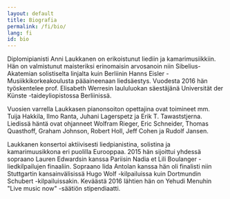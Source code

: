 ```yaml
---
layout: default
title: Biografia
permalink: /fi/bio/
lang: fi
id: bio
---
```


Diplomipianisti Anni Laukkanen on erikoistunut liediin ja kamarimusiikkiin. Hän on valmistunut maisteriksi erinomaisin arvosanoin niin Sibelius-Akatemian solistiselta linjalta kuin Berliinin Hanns Eisler -Musiikkikorkeakoulusta pääaineenaan liedsäestys. Vuodesta 2016 hän työskentelee prof. Elisabeth Werresin laululuokan säestäjänä Universität der Künste -taideyliopistossa Berliinissä.

Vuosien varrella Laukkasen pianonsoiton opettajina ovat toimineet mm. Tuija Hakkila, Ilmo Ranta, Juhani Lagerspetz ja Erik T. Tawaststjerna. Liedissä häntä ovat ohjanneet Wolfram Rieger, Eric Schneider, Thomas Quasthoff, Graham Johnson, Robert Holl, Jeff Cohen ja Rudolf Jansen. 

Laukkanen konsertoi aktiivisesti liedpianistina, solistina ja kamarimuusikkona eri puolilla Eurooppaa. 2015 hän sijoittui yhdessä sopraano Lauren Edwardsin kanssa Pariisin Nadia et Lili Boulanger -liedkilpailujen finaaliin. Sopraano Iida Antolan kanssa hän oli finalisti niin Stuttgartin kansainvälisissä Hugo Wolf -kilpailuissa kuin Dortmundin Schubert -kilpailuissakin. Keväästä 2016 lähtien hän on Yehudi Menuhin "Live music now" -säätiön stipendiaatti.  
